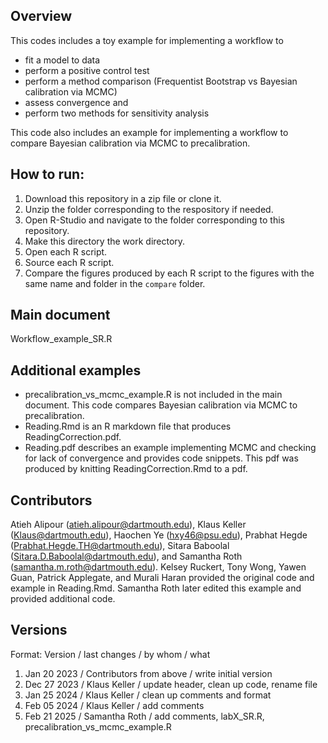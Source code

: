 ## Overview
This codes includes a toy example for implementing a workflow to
- fit a model to data
- perform a positive control test
- perform a method comparison (Frequentist Bootstrap vs Bayesian calibration via MCMC) 
- assess convergence and 
- perform two methods for sensitivity analysis

This code also includes an example for implementing a workflow to compare Bayesian calibration via MCMC to precalibration.

## How to run:
1. Download this repository in a zip file or clone it.
2. Unzip the folder corresponding to the respository if needed.
3. Open R-Studio and navigate to the folder corresponding to this repository.
4. Make this directory the work directory.
5. Open each R script.
6. Source each R script.
7. Compare the figures produced by each R script to the figures with the same name and folder in the `compare` folder.

## Main document
Workflow_example_SR.R

## Additional examples
- precalibration_vs_mcmc_example.R is not included in the main document. This code compares Bayesian calibration via MCMC to precalibration.
- Reading.Rmd is an R markdown file that produces ReadingCorrection.pdf.
- Reading.pdf describes an example implementing MCMC and checking for lack of convergence and provides code snippets. This pdf was produced by knitting ReadingCorrection.Rmd to a pdf.

## Contributors
Atieh Alipour (atieh.alipour@dartmouth.edu), Klaus Keller (Klaus@dartmouth.edu), Haochen Ye (hxy46@psu.edu), Prabhat Hegde (Prabhat.Hegde.TH@dartmouth.edu), Sitara Baboolal (Sitara.D.Baboolal@dartmouth.edu), and Samantha Roth (samantha.m.roth@dartmouth.edu).
Kelsey Ruckert, Tony Wong, Yawen Guan, Patrick Applegate, and Murali Haran provided the original code and example in Reading.Rmd. Samantha Roth later edited this example and provided additional code.

## Versions
Format: Version / last changes / by whom / what
1. Jan 20 2023 / Contributors from above / write initial version
2. Dec 27 2023 / Klaus Keller / update header, clean up code, rename file
3. Jan 25 2024 / Klaus Keller / clean up comments and format
4. Feb 05 2024 / Klaus Keller / add comments
5. Feb 21 2025 / Samantha Roth / add comments, labX_SR.R, precalibration_vs_mcmc_example.R
